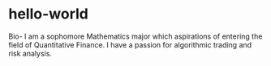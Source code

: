 # hello-world
Bio- 
I am a sophomore Mathematics major which aspirations of entering the field of Quantitative Finance.  I have a passion for algorithmic trading and risk analysis.
